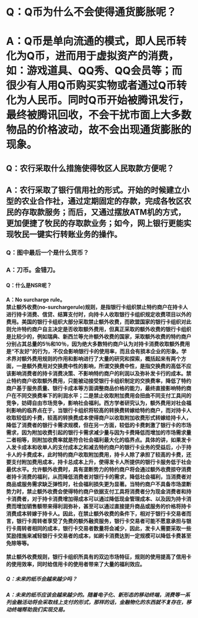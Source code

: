 # Q：Q币为什么不会使得通货膨胀呢？
# A：Q币是单向流通的模式，即人民币转化为Q币，进而用于虚拟资产的消费，如：游戏道具、QQ秀、QQ会员等；而很少有人用Q币购买实物或者通过Q币转化为人民币。同时Q币开始被腾讯发行，最终被腾讯回收，不会干扰市面上大多数物品的价格波动，故不会出现通货膨胀的现象。


## Q：农行采取什么措施使得牧区人民取款方便呢？
## A：农行采取了银行信用社的形式。开始的时候建立小型的农业合作社，通过定期固定的存款，完成各牧区农民的存取款服务；而后，又通过摆放ATM机的方式，更加便捷了牧民的存取款业务；如今，网上银行更能实现牧民一键实行转账业务的操作。


### Q：图中最后一个是什么货币？
### A：刀币。金错刀。


#### Q：什么是NSR呢？
#### A：No surcharge rule。<br/> 禁止额外收费(no-surchargerule)规则，是指银行卡组织禁止特约商户在持卡人进行持卡消费、信贷、结算支付时，向持卡人收取银行卡组织规定收费项目以外的费用。美国的银行卡组织大部分采取禁止额外收费，而欧盟国家的银行卡组织对此则允许特约商户自主决定是否收取额外费用，但真正采取的额外收费的银行卡组织是比较少的，例如瑞典、新西兰等允许额外收费的国家，采取额外收费的特约商户分别占其总量的5％和10％，因为绝大多数特约商户认为对持卡消费收取额外费用是“不友好”的行为，不仅会影响银行卡的使用率，而且会有损本企业的形象。学术界对额外费用规则的作用和影响进行了大量的研究和探索，概括起来有两个方面，一是额外费用对交换费中性的影响，所谓交换费中性，是指交换费的高低不应该影响消费者的持卡消费决策、不影响特约商户的利润以及弥补发卡行的成本。禁止特约商户收取额外费用，只能被动接受银行卡组织制定的交换费率，降低了特约商户基于服务质量、银行卡成本等方面调整商品价格的能力，最终直接影响特约商户在不同交换费率下的利润水平；二是禁止收取附加费用会扭曲不同支付工具间的竞争，妨碍自由市场竞争，影响社会福利。西方学者研究认为，额外费用对社会福利影响的临界点在于，当银行卡组织将较高的转换费转嫁给特约商户，而对持卡人收取较低的卡费，较高的转换费成本使得商户以收取附加收费形式转嫁给持卡人，降低了消费者的银行卡需求规模，但在另一方面，较低的卡费刺激了银行卡的市场需求，因为附加收费引起的银行卡需求减少量与因为卡费降低而增加的市场需求量二者相等，则附加收费率就是符合社会福利最大化的临界点。具体的讲，如果发卡人发卡成本和收单人的支付成本之和减去特约商户的银行卡业务的受益后，小于持卡人的卡费成本，此时特约商户收取附加费用，持卡人除了承担了较高的卡费，还要支付附加费用成本，持卡总成本上升，使得发卡人所提供的银行卡服务低于社会最优水平。允许额外收费时，具有垄断势力的特约商户将会通过额外收费掠夺消费者持卡消费的福利，从而降低消费者对银行卡的需求，降低社会福利，当消费者对商品或服务需求缺乏弹性时，社会福利损失更为显著。当特约商户不具备市场垄断势力时，禁止额外收费会使得特约商户依据支付工具将消费者分为现金消费者和持卡消费者，对于持卡消费增加得成本可以通过降低现金管理成本、以及因为持卡消费而增加销售额带来得利润弥补，甚至可以通过直接提升商品或服务的价格将持卡消费成本转嫁于持卡人。因此，在禁止额外收费的条件下，相对于银行卡交易者而言，银行卡周转者享受了免费的额外融资服务，银行卡交易者可能不愿意承担与银行卡周转者相同的成本，银行卡交易者数量将会减少，因此，发卡人需要采取一些奖励措施来减轻银行卡交易者的成本，如刷卡消费达到一定规模可以降低卡费甚至免除等等。<br/><br/>禁止额外收费规则，银行卡组织所具有的双边市场特征，规则的使用提高了信用卡的使用效率，同时给信用卡的使用者带来了大量的福利效应。<br/>
##### Q：未来的纸币会越来越少吗？
##### A：未来的纸币应该会越来越少的。随着电子化、新形态的移动终端，消费等一系列金融活动将会采取线上支付的形式，那样的话，金融物化的东西就不复存在，移动终端帮助我们实现交易。

